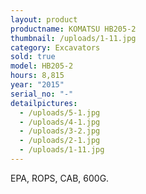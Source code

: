 ```yaml
---
layout: product
productname: KOMATSU HB205-2
thumbnail: /uploads/1-11.jpg
category: Excavators
sold: true
model: HB205-2
hours: 8,815
year: "2015"
serial_no: "-"
detailpictures:
  - /uploads/5-1.jpg
  - /uploads/4-1.jpg
  - /uploads/3-2.jpg
  - /uploads/2-1.jpg
  - /uploads/1-11.jpg
---
```

EPA, ROPS, CAB, 600G.